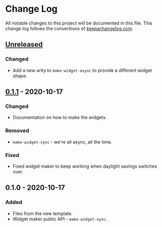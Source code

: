 # Change Log
All notable changes to this project will be documented in this file. This change log follows the conventions of [keepachangelog.com](http://keepachangelog.com/).

## [Unreleased]
### Changed
- Add a new arity to `make-widget-async` to provide a different widget shape.

## [0.1.1] - 2020-10-17
### Changed
- Documentation on how to make the widgets.

### Removed
- `make-widget-sync` - we're all async, all the time.

### Fixed
- Fixed widget maker to keep working when daylight savings switches over.

## 0.1.0 - 2020-10-17
### Added
- Files from the new template.
- Widget maker public API - `make-widget-sync`.

[Unreleased]: https://github.com/your-name/hokime/compare/0.1.1...HEAD
[0.1.1]: https://github.com/your-name/hokime/compare/0.1.0...0.1.1
